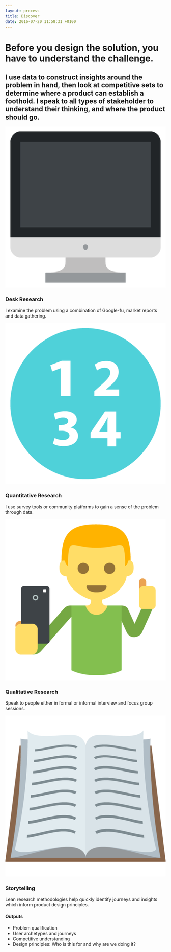 ```yaml
---
layout: process
title: Discover
date: 2016-07-20 11:58:31 +0100
---
```


# Before you design the solution, you have to understand the challenge.

## I use data to construct insights around the problem in hand, then look at competitive sets to determine where a product can establish a foothold. I speak to all types of stakeholder to understand their thinking, and where the product should go.

<div class="process-page-items">

  <div class="process-item">
    <div class="process-item-wrapper">
      <img src="/images/desk.png" />
      <h3>Desk Research</h3>
      <p>I examine the problem using a combination of Google-fu, market reports and data gathering.</p>
    </div>
  </div>

  <div class="process-item">
    <div class="process-item-wrapper">
      <img src="/images/quant.png" />
      <h3>Quantitative Research</h3>
      <p>I use survey tools or community platforms to gain a sense of the problem through data.</p>
    </div>
  </div>

  <div class="process-item">
    <div class="process-item-wrapper">
      <img src="/images/qual.png" />
      <h3>Qualitative Research</h3>
      <p>Speak to people either in formal or informal interview and focus group sessions.</p>
    </div>
  </div>

  <div class="process-item">
    <div class="process-item-wrapper">
      <img src="/images/story.png" />
      <h3>Storytelling</h3>
      <p>Lean research methodologies help quickly identify journeys and insights which inform product design principles.</p>
    </div>
  </div>
</div>

<div class="process-results">
  <h4>Outputs</h4>
  <ul>
    <li>Problem qualification</li>
    <li>User archetypes and journeys</li>
    <li>Competitive understanding</li>
    <li>Design principles: Who is this for and why are we doing it?</li>
  </ul>
</div>
